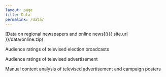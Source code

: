```yaml
---
layout: page
title: Data
permalink: /data/
---
```


[Data on regional newspapers and online news](({{ site.url }}/data/online.zip)

Audience ratings of televised election broadcasts

Audience ratings of televised advertisement

Manual content analysis of televised advertisement and campaign posters
